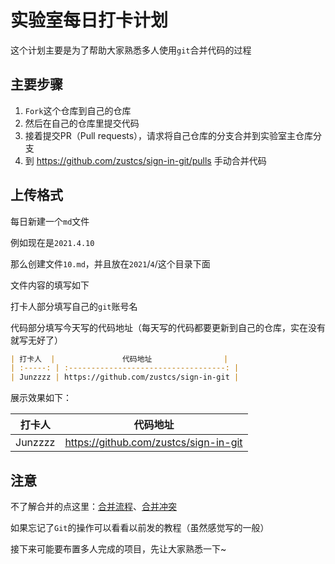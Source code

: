 # 实验室每日打卡计划

这个计划主要是为了帮助大家熟悉多人使用`git`合并代码的过程

## 主要步骤

1. `Fork`这个仓库到自己的仓库
2. 然后在自己的仓库里提交代码
3. 接着提交PR（Pull requests），请求将自己仓库的分支合并到实验室主仓库分支
4. 到 https://github.com/zustcs/sign-in-git/pulls 手动合并代码

## 上传格式

每日新建一个`md`文件

例如现在是`2021.4.10`

那么创建文件`10.md`，并且放在`2021`/`4`/这个目录下面

文件内容的填写如下

打卡人部分填写自己的`git`账号名

代码部分填写今天写的代码地址（每天写的代码都要更新到自己的仓库，实在没有就写无好了）

```markdown
| 打卡人  |               代码地址                |
| :-----: | :-----------------------------------: |
| Junzzzz | https://github.com/zustcs/sign-in-git |
```

展示效果如下：

| 打卡人  |               代码地址                |
| :-----: | :-----------------------------------: |
| Junzzzz | https://github.com/zustcs/sign-in-git |

## 注意

不了解合并的点这里：[合并流程](./merge.md)、[合并冲突](./merge-conflict.md)

如果忘记了`Git`的操作可以看看以前发的教程（虽然感觉写的一般）

接下来可能要布置多人完成的项目，先让大家熟悉一下~